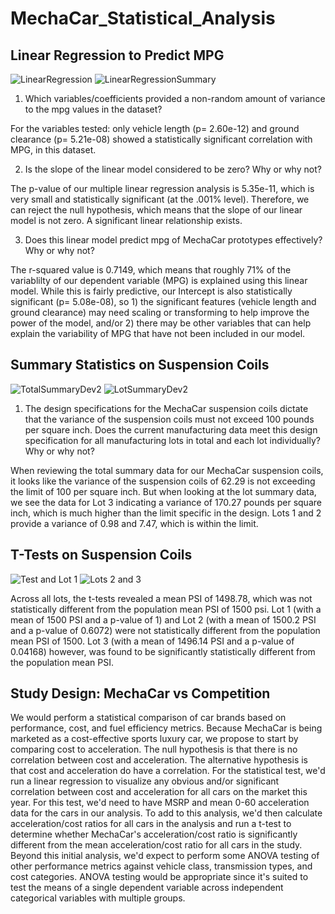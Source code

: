 # MechaCar_Statistical_Analysis

## Linear Regression to Predict MPG
![LinearRegression](https://user-images.githubusercontent.com/108380062/194725957-000cbc90-f960-40a7-b26f-76c3a363b3f3.png)
![LinearRegressionSummary](https://user-images.githubusercontent.com/108380062/194726215-b7eed466-09ce-45b4-b0bd-f9ea8980d5ba.png)
1. Which variables/coefficients provided a non-random amount of variance to the mpg values in the dataset?

For the variables tested: only vehicle length (p= 2.60e-12) and ground clearance (p= 5.21e-08) showed a statistically significant correlation with MPG, in this dataset.

2. Is the slope of the linear model considered to be zero? Why or why not?

The p-value of our multiple linear regression analysis is 5.35e-11, which is very small and statistically significant (at the .001% level). Therefore, we can reject the null hypothesis, which means that the slope of our linear model is not zero. A significant linear relationship exists.

3. Does this linear model predict mpg of MechaCar prototypes effectively? Why or why not?

The r-squared value is 0.7149, which means that roughly 71% of the variablilty of our dependent variable (MPG) is explained using this linear model. While this is fairly predictive, our Intercept is also statistically significant (p= 5.08e-08), so 1) the significant features (vehicle length and ground clearance) may need scaling or transforming to help improve the power of the model, and/or 2) there may be other variables that can help explain the variability of MPG that have not been included in our model.

## Summary Statistics on Suspension Coils
![TotalSummaryDev2](https://user-images.githubusercontent.com/108380062/194726762-b65209ca-7f22-46cb-9519-d29e77a9b873.png)
![LotSummaryDev2](https://user-images.githubusercontent.com/108380062/194726768-0387ecc1-6f67-45c4-8fda-d1292ba3d58e.png)
1. The design specifications for the MechaCar suspension coils dictate that the variance of the suspension coils must not exceed 100 pounds per square inch. Does the current manufacturing data meet this design specification for all manufacturing lots in total and each lot individually? Why or why not?

When reviewing the total summary data for our MechaCar suspension coils, it looks like the variance of the suspension coils of 62.29 is not exceeding the limit of 100 per square inch.  But when looking at the lot summary data, we see the data for Lot 3 indicating a variance of 170.27 pounds per square inch, which is much higher than the limit specific in the design. Lots 1 and 2 provide a variance of 0.98 and 7.47, which is within the limit.

## T-Tests on Suspension Coils
![Test and Lot 1](https://user-images.githubusercontent.com/108380062/194727390-58fe8104-9656-4aac-98cc-4abf3b4adb09.png)
![Lots 2 and 3](https://user-images.githubusercontent.com/108380062/194727399-7e780c89-fdee-4903-879d-aa29526c79f5.png)

Across all lots, the t-tests revealed a mean PSI of 1498.78, which was not statistically different from the population mean PSI of 1500 psi. Lot 1 (with a mean of 1500 PSI and a p-value of 1) and Lot 2 (with a mean of 1500.2 PSI and a p-value of 0.6072) were not statistically different from the population mean PSI of 1500. Lot 3 (with a mean of 1496.14 PSI and a p-value of 0.04168) however, was found to be significantly statistically different from the population mean PSI.

## Study Design: MechaCar vs Competition
We would perform a statistical comparison of car brands based on performance, cost, and fuel efficiency metrics.  Because MechaCar is being marketed as a cost-effective sports luxury car, we propose to start by comparing cost to acceleration.  The null hypothesis is that there is no correlation between cost and acceleration. The alternative hypothesis is that cost and acceleration do have a correlation.  For the statistical test, we'd run a linear regression to visualize any obvious and/or significant correlation between cost and acceleration for all cars on the market this year.  For this test, we'd need to have MSRP and mean 0-60 acceleration data for the cars in our analysis.  To add to this analysis, we'd then calculate acceleration/cost ratios for all cars in the analysis and run a t-test to determine whether MechaCar's acceleration/cost ratio is significantly different from the mean acceleration/cost ratio for all cars in the study.  Beyond this initial analysis, we'd expect to perform some ANOVA testing of other performance metrics against vehicle class, transmission types, and cost categories.  ANOVA testing would be appropriate since it's suited to test the means of a single dependent variable across independent categorical variables with multiple groups.
